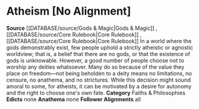﻿---
alignment: No Alignment
deity:
- '[[DATABASE/deity/Atheism|Atheism]]'
deity_category: Faiths & Philosophies
follower_alignment:
- LG
- NG
- CG
- LN
- N
- CN
- LE
- NE
- CE
id: '21'
name: Atheism
rarity: Common
source: '[[DATABASE/source/Gods & Magic|Gods & Magic]]'
type: Deity

---
# Atheism [No Alignment]

**Source** [[DATABASE/source/Gods & Magic|Gods & Magic]] , [[DATABASE/source/Core Rulebook|Core Rulebook]] , [[DATABASE/source/Core Rulebook|Core Rulebook]] 
In a world where the gods demonstrably exist, few people uphold a strictly atheistic or agnostic worldview; that is, a belief that there are no gods, or that the existence of gods is unknowable. However, a good number of people choose not to worship any deities whatsoever. Many do so because of the value they place on freedom—not being beholden to a deity means no limitations, no censure, no anathema, and no strictures. While this decision might sound amoral to some, for atheists, it can be motivated by a desire for autonomy and the right to choose one's own fate.
**Category** Faiths & Philosophies
**Edicts** none
**Anathema** none
**Follower Alignments** all